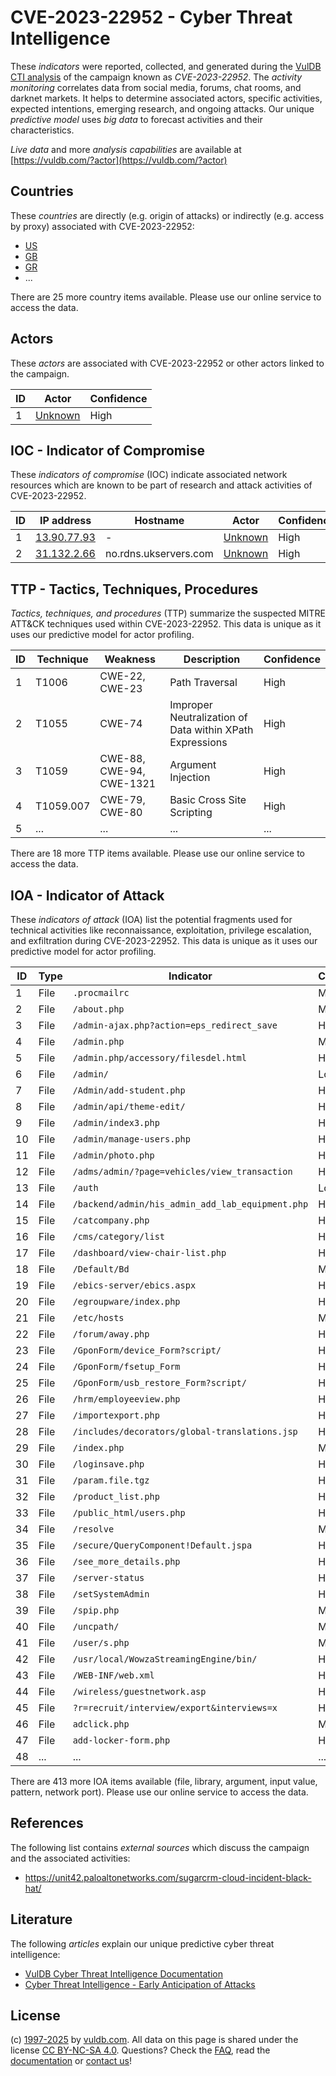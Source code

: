 # CVE-2023-22952 - Cyber Threat Intelligence

These _indicators_ were reported, collected, and generated during the [VulDB CTI analysis](https://vuldb.com/?kb.cti) of the campaign known as _CVE-2023-22952_. The _activity monitoring_ correlates data from social media, forums, chat rooms, and darknet markets. It helps to determine associated actors, specific activities, expected intentions, emerging research, and ongoing attacks. Our unique _predictive model_ uses _big data_ to forecast activities and their characteristics.

_Live data_ and more _analysis capabilities_ are available at [https://vuldb.com/?actor](https://vuldb.com/?actor)

## Countries

These _countries_ are directly (e.g. origin of attacks) or indirectly (e.g. access by proxy) associated with CVE-2023-22952:

* [US](https://vuldb.com/?country.us)
* [GB](https://vuldb.com/?country.gb)
* [GR](https://vuldb.com/?country.gr)
* ...

There are 25 more country items available. Please use our online service to access the data.

## Actors

These _actors_ are associated with CVE-2023-22952 or other actors linked to the campaign.

ID | Actor | Confidence
-- | ----- | ----------
1 | [Unknown](https://vuldb.com/?actor.unknown) | High

## IOC - Indicator of Compromise

These _indicators of compromise_ (IOC) indicate associated network resources which are known to be part of research and attack activities of CVE-2023-22952.

ID | IP address | Hostname | Actor | Confidence
-- | ---------- | -------- | ----- | ----------
1 | [13.90.77.93](https://vuldb.com/?ip.13.90.77.93) | - | [Unknown](https://vuldb.com/?actor.unknown) | High
2 | [31.132.2.66](https://vuldb.com/?ip.31.132.2.66) | no.rdns.ukservers.com | [Unknown](https://vuldb.com/?actor.unknown) | High

## TTP - Tactics, Techniques, Procedures

_Tactics, techniques, and procedures_ (TTP) summarize the suspected MITRE ATT&CK techniques used within CVE-2023-22952. This data is unique as it uses our predictive model for actor profiling.

ID | Technique | Weakness | Description | Confidence
-- | --------- | -------- | ----------- | ----------
1 | T1006 | CWE-22, CWE-23 | Path Traversal | High
2 | T1055 | CWE-74 | Improper Neutralization of Data within XPath Expressions | High
3 | T1059 | CWE-88, CWE-94, CWE-1321 | Argument Injection | High
4 | T1059.007 | CWE-79, CWE-80 | Basic Cross Site Scripting | High
5 | ... | ... | ... | ...

There are 18 more TTP items available. Please use our online service to access the data.

## IOA - Indicator of Attack

These _indicators of attack_ (IOA) list the potential fragments used for technical activities like reconnaissance, exploitation, privilege escalation, and exfiltration during CVE-2023-22952. This data is unique as it uses our predictive model for actor profiling.

ID | Type | Indicator | Confidence
-- | ---- | --------- | ----------
1 | File | `.procmailrc` | Medium
2 | File | `/about.php` | Medium
3 | File | `/admin-ajax.php?action=eps_redirect_save` | High
4 | File | `/admin.php` | Medium
5 | File | `/admin.php/accessory/filesdel.html` | High
6 | File | `/admin/` | Low
7 | File | `/Admin/add-student.php` | High
8 | File | `/admin/api/theme-edit/` | High
9 | File | `/admin/index3.php` | High
10 | File | `/admin/manage-users.php` | High
11 | File | `/admin/photo.php` | High
12 | File | `/adms/admin/?page=vehicles/view_transaction` | High
13 | File | `/auth` | Low
14 | File | `/backend/admin/his_admin_add_lab_equipment.php` | High
15 | File | `/catcompany.php` | High
16 | File | `/cms/category/list` | High
17 | File | `/dashboard/view-chair-list.php` | High
18 | File | `/Default/Bd` | Medium
19 | File | `/ebics-server/ebics.aspx` | High
20 | File | `/egroupware/index.php` | High
21 | File | `/etc/hosts` | Medium
22 | File | `/forum/away.php` | High
23 | File | `/GponForm/device_Form?script/` | High
24 | File | `/GponForm/fsetup_Form` | High
25 | File | `/GponForm/usb_restore_Form?script/` | High
26 | File | `/hrm/employeeview.php` | High
27 | File | `/importexport.php` | High
28 | File | `/includes/decorators/global-translations.jsp` | High
29 | File | `/index.php` | Medium
30 | File | `/loginsave.php` | High
31 | File | `/param.file.tgz` | High
32 | File | `/product_list.php` | High
33 | File | `/public_html/users.php` | High
34 | File | `/resolve` | Medium
35 | File | `/secure/QueryComponent!Default.jspa` | High
36 | File | `/see_more_details.php` | High
37 | File | `/server-status` | High
38 | File | `/setSystemAdmin` | High
39 | File | `/spip.php` | Medium
40 | File | `/uncpath/` | Medium
41 | File | `/user/s.php` | Medium
42 | File | `/usr/local/WowzaStreamingEngine/bin/` | High
43 | File | `/WEB-INF/web.xml` | High
44 | File | `/wireless/guestnetwork.asp` | High
45 | File | `?r=recruit/interview/export&interviews=x` | High
46 | File | `adclick.php` | Medium
47 | File | `add-locker-form.php` | High
48 | ... | ... | ...

There are 413 more IOA items available (file, library, argument, input value, pattern, network port). Please use our online service to access the data.

## References

The following list contains _external sources_ which discuss the campaign and the associated activities:

* https://unit42.paloaltonetworks.com/sugarcrm-cloud-incident-black-hat/

## Literature

The following _articles_ explain our unique predictive cyber threat intelligence:

* [VulDB Cyber Threat Intelligence Documentation](https://vuldb.com/?kb.cti)
* [Cyber Threat Intelligence - Early Anticipation of Attacks](https://www.scip.ch/en/?labs.20201022)

## License

(c) [1997-2025](https://vuldb.com/?kb.changelog) by [vuldb.com](https://vuldb.com/?kb.about). All data on this page is shared under the license [CC BY-NC-SA 4.0](https://creativecommons.org/licenses/by-nc-sa/4.0/). Questions? Check the [FAQ](https://vuldb.com/?kb.faq), read the [documentation](https://vuldb.com/?kb) or [contact us](https://vuldb.com/?contact)!
